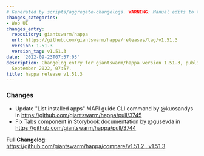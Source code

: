 ```yaml
---
# Generated by scripts/aggregate-changelogs. WARNING: Manual edits to this files will be overwritten.
changes_categories:
- Web UI
changes_entry:
  repository: giantswarm/happa
  url: https://github.com/giantswarm/happa/releases/tag/v1.51.3
  version: 1.51.3
  version_tag: v1.51.3
date: '2022-09-23T07:57:05'
description: Changelog entry for giantswarm/happa version 1.51.3, published on 23
  September 2022, 07:57.
title: happa release v1.51.3
---
```


<!-- Release notes generated using configuration in .github/release.yml at main -->

### Changes
* Update "List installed apps" MAPI guide CLI command by @kuosandys in https://github.com/giantswarm/happa/pull/3745
* Fix Tabs component in Storybook documentation by @gusevda in https://github.com/giantswarm/happa/pull/3744

**Full Changelog**: https://github.com/giantswarm/happa/compare/v1.51.2...v1.51.3
